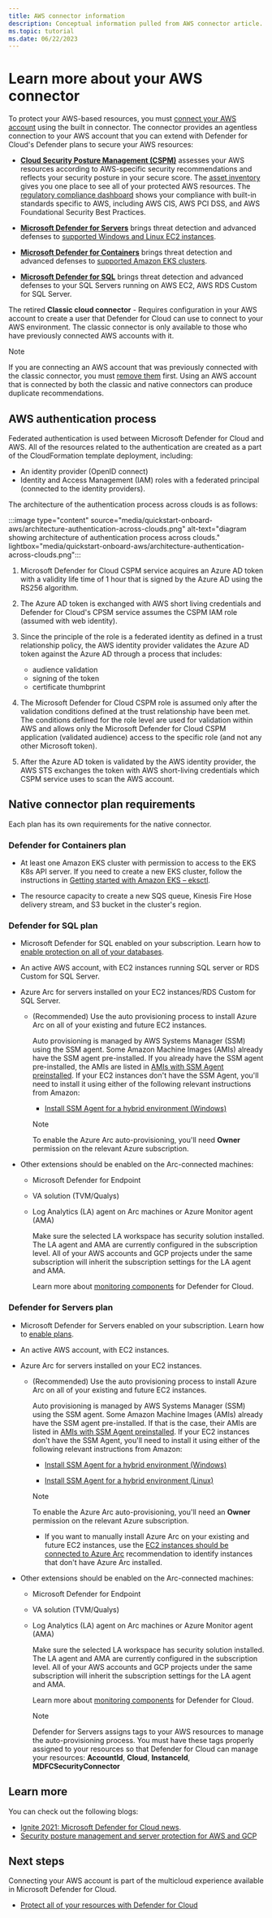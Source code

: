 ```yaml
---
title: AWS connector information
description: Conceptual information pulled from AWS connector article.
ms.topic: tutorial
ms.date: 06/22/2023
---
```


# Learn more about your AWS connector

To protect your AWS-based resources, you must [connect your AWS account](quickstart-onboard-aws.md) using the built in connector. The connector provides an agentless connection to your AWS account that you can extend with Defender for Cloud's Defender plans to secure your AWS resources:

- [**Cloud Security Posture Management (CSPM)**](overview-page.md) assesses your AWS resources according to AWS-specific security recommendations and reflects your security posture in your secure score. The [asset inventory](asset-inventory.md) gives you one place to see all of your protected AWS resources. The [regulatory compliance dashboard](regulatory-compliance-dashboard.md) shows your compliance with built-in standards specific to AWS, including AWS CIS, AWS PCI DSS, and AWS Foundational Security Best Practices.

- [**Microsoft Defender for Servers**](defender-for-servers-introduction.md) brings threat detection and advanced defenses to [supported Windows and Linux EC2 instances](supported-machines-endpoint-solutions-clouds-servers.md?tabs=tab/features-multicloud).
    
- [**Microsoft Defender for Containers**](defender-for-containers-introduction.md) brings threat detection and advanced defenses to [supported Amazon EKS clusters](supported-machines-endpoint-solutions-clouds-containers.md).

- [**Microsoft Defender for SQL**](defender-for-sql-introduction.md) brings threat detection and advanced defenses to your SQL Servers running on AWS EC2, AWS RDS Custom for SQL Server.

The retired **Classic cloud connector** - Requires configuration in your AWS account to create a user that Defender for Cloud can use to connect to your AWS environment. The classic connector is only available to those who have previously connected AWS accounts with it. 

> [!NOTE]
> If you are connecting an AWS account that was previously connected with the classic connector, you must [remove them](how-to-use-the-classic-connector.md#remove-classic-aws-connectors) first. Using an AWS account that is connected by both the classic and native connectors can produce duplicate recommendations.

## AWS authentication process

Federated authentication is used between Microsoft Defender for Cloud and AWS. All of the resources related to the authentication are created as a part of the CloudFormation template deployment, including:

- An identity provider (OpenID connect) 
- Identity and Access Management (IAM) roles with a federated principal (connected to the identity providers).

The architecture of the authentication process across clouds is as follows:

:::image type="content" source="media/quickstart-onboard-aws/architecture-authentication-across-clouds.png" alt-text="diagram showing architecture of authentication process across clouds." lightbox="media/quickstart-onboard-aws/architecture-authentication-across-clouds.png":::

1. Microsoft Defender for Cloud CSPM service acquires an Azure AD token with a validity life time of 1 hour that is signed by the Azure AD using the RS256 algorithm. 

1. The Azure AD token is exchanged with AWS short living credentials and Defender for Cloud's CPSM service assumes the CSPM IAM role (assumed with web identity).

1. Since the principle of the role is a federated identity as defined in a trust relationship policy, the AWS identity provider validates the Azure AD token against the Azure AD through a process that includes:

    - audience validation
    - signing of the token
    - certificate thumbprint

 1.  The Microsoft Defender for Cloud CSPM role is assumed only after the validation conditions defined at the trust relationship have been met. The conditions defined for the role level are used for validation within AWS and allows only the Microsoft Defender for Cloud CSPM application (validated audience) access to the specific role (and not any other Microsoft token).

1. After the Azure AD token is validated by the AWS identity provider, the AWS STS exchanges the token with AWS short-living credentials which CSPM service uses to scan the AWS account.

## Native connector plan requirements

Each plan has its own requirements for the native connector.

### Defender for Containers plan

- At least one Amazon EKS cluster with permission to access to the EKS K8s API server. If you need to create a new EKS cluster, follow the instructions in [Getting started with Amazon EKS – eksctl](https://docs.aws.amazon.com/eks/latest/userguide/getting-started-eksctl.html).

- The resource capacity to create a new SQS queue, Kinesis Fire Hose delivery stream, and S3 bucket in the cluster's region.

### Defender for SQL plan

- Microsoft Defender for SQL enabled on your subscription. Learn how to [enable protection on all of your databases](quickstart-enable-database-protections.md).

- An active AWS account, with EC2 instances running SQL server or RDS Custom for SQL Server.

- Azure Arc for servers installed on your EC2 instances/RDS Custom for SQL Server.
     - (Recommended) Use the auto provisioning process to install Azure Arc on all of your existing and future EC2 instances.

        Auto provisioning is managed by AWS Systems Manager (SSM) using the SSM agent. Some Amazon Machine Images (AMIs) already have the SSM agent pre-installed. If you already have the SSM agent pre-installed, the AMIs are listed in [AMIs with SSM Agent preinstalled](https://docs.aws.amazon.com/systems-manager/latest/userguide/ssm-agent-technical-details.html#ami-preinstalled-agent). If your EC2 instances don't have the SSM Agent, you'll need to install it using either of the following relevant instructions from Amazon:
            
        - [Install SSM Agent for a hybrid environment (Windows)](https://docs.aws.amazon.com/systems-manager/latest/userguide/sysman-install-managed-win.html)

        > [!NOTE]
        > To enable the Azure Arc auto-provisioning, you'll need **Owner** permission on the relevant Azure subscription.
        
- Other extensions should be enabled on the Arc-connected machines:
    - Microsoft Defender for Endpoint
    - VA solution (TVM/Qualys)
    - Log Analytics (LA) agent on Arc machines or Azure Monitor agent (AMA)

        Make sure the selected LA workspace has security solution installed. The LA agent and AMA are currently configured in the subscription level. All of your AWS accounts and GCP projects under the same subscription will inherit the subscription settings for the LA agent and AMA.
        
        Learn more about [monitoring components](monitoring-components.md) for Defender for Cloud.

### Defender for Servers plan
    
- Microsoft Defender for Servers enabled on your subscription. Learn how to [enable plans](enable-all-plans.md).
    
- An active AWS account, with EC2 instances.
    
- Azure Arc for servers installed on your EC2 instances. 
    - (Recommended) Use the auto provisioning process to install Azure Arc on all of your existing and future EC2 instances.
            
        Auto provisioning is managed by AWS Systems Manager (SSM) using the SSM agent. Some Amazon Machine Images (AMIs) already have the SSM agent pre-installed. If that is the case, their AMIs are listed in [AMIs with SSM Agent preinstalled](https://docs.aws.amazon.com/systems-manager/latest/userguide/ssm-agent-technical-details.html#ami-preinstalled-agent). If your EC2 instances don't have the SSM Agent, you'll need to install it using either of the following relevant instructions from Amazon:

        - [Install SSM Agent for a hybrid environment (Windows)](https://docs.aws.amazon.com/systems-manager/latest/userguide/sysman-install-managed-win.html)
        
        - [Install SSM Agent for a hybrid environment (Linux)](https://docs.aws.amazon.com/systems-manager/latest/userguide/sysman-install-managed-linux.html)
        
        > [!NOTE]
        > To enable the Azure Arc auto-provisioning, you'll need an **Owner** permission on the relevant Azure subscription.
        
        - If you want to manually install Azure Arc on your existing and future EC2 instances, use the [EC2 instances should be connected to Azure Arc](https://portal.azure.com/#blade/Microsoft_Azure_Security/RecommendationsBlade/assessmentKey/231dee23-84db-44d2-bd9d-c32fbcfb42a3) recommendation to identify instances that don't have Azure Arc installed.
        
- Other extensions should be enabled on the Arc-connected machines:
    - Microsoft Defender for Endpoint
    - VA solution (TVM/Qualys)
    - Log Analytics (LA) agent on Arc machines or Azure Monitor agent (AMA)

        Make sure the selected LA workspace has security solution installed. The LA agent and AMA are currently configured in the subscription level. All of your AWS accounts and GCP projects under the same subscription will inherit the subscription settings for the LA agent and AMA.

        Learn more about [monitoring components](monitoring-components.md) for Defender for Cloud.

        > [!NOTE]
        > Defender for Servers assigns tags to your AWS resources to manage the auto-provisioning process. You must have these tags properly assigned to your resources so that Defender for Cloud can manage your resources:
        **AccountId**, **Cloud**, **InstanceId**, **MDFCSecurityConnector**

## Learn more

You can check out the following blogs:

- [Ignite 2021: Microsoft Defender for Cloud news](https://techcommunity.microsoft.com/t5/microsoft-defender-for-cloud/ignite-2021-microsoft-defender-for-cloud-news/ba-p/2882807).
- [Security posture management and server protection for AWS and GCP](https://techcommunity.microsoft.com/t5/microsoft-defender-for-cloud/security-posture-management-and-server-protection-for-aws-and/ba-p/3271388)

## Next steps

Connecting your AWS account is part of the multicloud experience available in Microsoft Defender for Cloud.

- [Protect all of your resources with Defender for Cloud](enable-all-plans.md)
